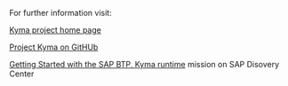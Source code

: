 
For further information visit:

[Kyma project home page](https://kyma-project.io/)

[Project Kyma on GitHUb](https://github.com/kyma-project/kyma)

[Getting Started with the SAP BTP, Kyma runtime](https://discovery-center.cloud.sap/missiondetail/3252/) mission on SAP Disovery Center
